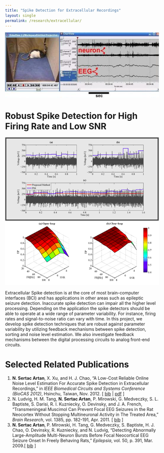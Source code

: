 ```yaml
--- 
title: "Spike Detection for Extracellular Recordings"
layout: single 
permalink: /research/extracellular/ 
---
```


![](/assets/images/research/extracellular-top.png)

# Robust Spike Detection for High Firing Rate and Low SNR

![](/assets/images/research/noise-level.png) ![](/assets/images/research/noise-level-perf.png)

  
Extracellular Spike detection is at the core of most brain-computer interfaces (BCI) and has applications in other areas such as epileptic seizure detection. Inaccurate spike detection can impair all the higher level processing. Depending on the application the spike detectors should be able to operate at a wide range of parameter variability. For instance, firing rates and signal-to-noise ratio can vary with time. In this project, we develop spike detection techniques that are robust against parameter variability by utilizing feedback mechanisms between spike detection, sorting and noise level estimation. We also investigate feedback mechanisms between the digital processing circuits to analog front-end circuits.

# Selected Related Publications

1.  **N. Sertac Artan**, X. Xu, and H. J. Chao, “A Low-Cost Reliable Online Noise Level Estimation For Accurate Spike Detection in Extracellular Recordings,” in _IEEE Biomedical Circuits and Systems Conference (BioCAS 2012)_, Hsinchu, Taiwan, Nov. 2012. \[ [bib](sertac_bib.html#AXC12) \| [pdf](pubs/ArtanEtAlAdaptiveNoise_BioCAS2012.pdf) \]
2.  N. Ludvig, H. M. Tang, **N. Sertac Artan**, P. Mirowski, G. Medveczky, S. L. Baptiste, S. Darisi, R. I. Kuzniecky, O. Devinsky, and J. A. French, “Transmeningeal Muscimol Can Prevent Focal EEG Seizures in the Rat Neocortex Without Stopping Multineuronal Activity in The Treated Area,” _Brain Research_, vol. 1385, pp. 182-191, Apr. 2011. \[ [bib](sertac_bib.html#LTAMM11) \]
3.  **N. Sertac Artan**, P. Mirowski, H. Tang, G. Medveczky, S. Baptiste, H. J. Chao, O. Devinsky, R. Kuzniecky, and N. Ludvig, “Detecting Abnormally Large-Amplitude Multi-Neuron Bursts Before Focal Neocortical EEG Seizure Onset In Freely Behaving Rats,” _Epilepsia_, vol. 50, p. 391, Mar. 2009.\[ [bib](sertac_bib.html#ArtanEtAl09) \]

